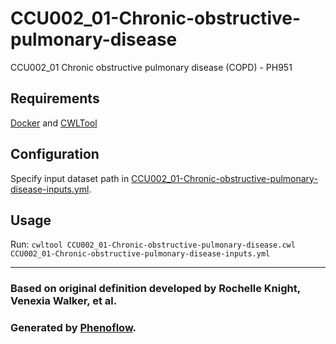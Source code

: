 # CCU002_01-Chronic-obstructive-pulmonary-disease

CCU002_01 Chronic obstructive pulmonary disease (COPD) - PH951

## Requirements

[Docker](https://docs.docker.com/install/) and [CWLTool](https://github.com/common-workflow-language/cwltool#install)

## Configuration

Specify input dataset path in [CCU002_01-Chronic-obstructive-pulmonary-disease-inputs.yml](CCU002_01-Chronic-obstructive-pulmonary-disease-inputs.yml).

## Usage

Run: `cwltool CCU002_01-Chronic-obstructive-pulmonary-disease.cwl CCU002_01-Chronic-obstructive-pulmonary-disease-inputs.yml`

***

### Based on original definition developed by Rochelle Knight, Venexia Walker, et al.
### Generated by [Phenoflow](https://kclhi.org/phenoflow).
